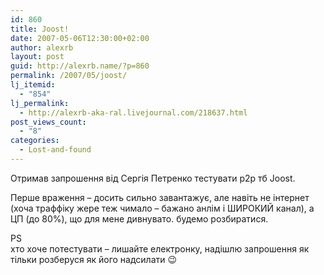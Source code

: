 ```yaml
---
id: 860
title: Joost!
date: 2007-05-06T12:30:00+02:00
author: alexrb
layout: post
guid: http://alexrb.name/?p=860
permalink: /2007/05/joost/
lj_itemid:
  - "854"
lj_permalink:
  - http://alexrb-aka-ral.livejournal.com/218637.html
post_views_count:
  - "8"
categories:
  - Lost-and-found
---
```

Отримав запрошення від Сергія Петренко тестувати p2p тб Joost.

Перше враження &#8211; досить сильно завантажує, але навіть не інтернет (хоча траффіку жере теж чимало &#8211; бажано анлім і ШИРОКИЙ канал), а ЦП (до 80%), що для мене дивнувато. будемо розбиратися.

PS  
хто хоче потестувати &#8211; лишайте електронку, надішлю запрошення як тільки розберуся як його надсилати 😉